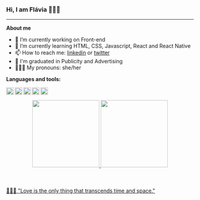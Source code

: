 ### Hi, I am Flávia 🧝🏻‍♂️

* * *

**About me**

- 🔭 I’m currently working on Front-end
- 🌱 I’m currently learning HTML, CSS, Javascript, React and React Native
- 📫 How to reach me: [linkedin](https://www.linkedin.com/in/anerisflavia/) or [twitter](https://twitter.com/f__aneris)
- 📔 I'm graduated in Publicity and Advertising
- 🧝🏻‍♂️ My pronouns: she/her



**Languages and tools:**

<div>
<img align="left" height="20" src="https://img.shields.io/badge/HTML5-E34F26?style=for-the-badge&logo=html5&logoColor=white">
<img align="left" height="20" src="https://img.shields.io/badge/CSS-239120?&style=for-the-badge&logo=css3&logoColor=white">
<img align="left" height="20" src="https://img.shields.io/badge/JavaScript-F7DF1E?style=for-the-badge&logo=javascript&logoColor=black">
<img align="left" height="20" src="https://img.shields.io/badge/React_Native-20232A?style=for-the-badge&logo=react&logoColor=61DAFB">
<img align="left" height="20" src="https://img.shields.io/badge/React-20232A?style=for-the-badge&logo=react&logoColor=61DAFB">                         
</div>

<br>
<br>
<div align="center">
  <a href="https://github.com/Aneris91">
  <img height="180em" src="https://github-readme-stats.vercel.app/api?username=Aneris91&show_icons=true&theme=cobalt&include_all_commits=true&count_private=true"/>
  <img height="180em" src="https://github-readme-stats.vercel.app/api/top-langs/?username=Aneris91&layout=compact&langs_count=7&theme=cobalt"/>
</div>
  
<br>
<br>
<br>
<div>👩🏼‍🚀 &quotLove is the only thing that transcends time and space.&quot</div>
